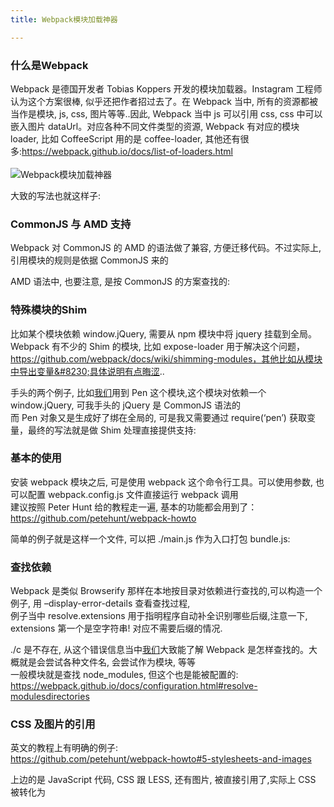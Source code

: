 ```yaml
---
title: Webpack模块加载神器

---
```


### [][1]什么是Webpack

Webpack 是德国开发者 Tobias Koppers 开发的模块加载器。Instagram 工程师认为这个方案很棒, 似乎还把作者招过去了。在 Webpack 当中, 所有的资源都被当作是模块, js, css, 图片等等..因此, Webpack 当中 js 可以引用 css, css 中可以嵌入图片 dataUrl。对应各种不同文件类型的资源, Webpack 有对应的模块 loader, 比如 CoffeeScript 用的是 coffee-loader, 其他还有很多:<a href="https://webpack.github.io/docs/list-of-loaders.html" target="_blank" rel="external">https://webpack.github.io/docs/list-of-loaders.html</a>  
<a></a>  
![Webpack模块加载神器][2]

大致的写法也就这样子:

### [][3]CommonJS 与 AMD 支持

Webpack 对 CommonJS 的 AMD 的语法做了兼容, 方便迁移代码。不过实际上, 引用模块的规则是依据 CommonJS 来的

AMD 语法中, 也要注意, 是按 CommonJS 的方案查找的:

### [][4]特殊模块的Shim

比如某个模块依赖 window.jQuery, 需要从 npm 模块中将 jquery 挂载到全局。Webpack 有不少的 Shim 的模块, 比如 expose-loader 用于解决这个问题，<a href="https://github.com/webpack/docs/wiki/shimming-modules，其他比如从模块中导出变量...具体说明有点晦涩" target="_blank" rel="external">https://github.com/webpack/docs/wiki/shimming-modules，其他比如从模块中导出变量&#8230;具体说明有点晦涩</a>..

手头的两个例子, 比如[我们](https://www.w3cdoc.com)用到 Pen 这个模块,这个模块对依赖一个 window.jQuery, 可我手头的 jQuery 是 CommonJS 语法的  
而 Pen 对象又是生成好了绑在全局的, 可是我又需要通过 require(‘pen’) 获取变量，最终的写法就是做 Shim 处理直接提供支持:

### [][5]基本的使用

安装 webpack 模块之后, 可是使用 webpack 这个命令行工具。可以使用参数, 也可以配置 webpack.config.js 文件直接运行 webpack 调用  
建议按照 Peter Hunt 给的教程走一遍, 基本的功能都会用到了：<a href="https://github.com/petehunt/webpack-howto" target="_blank" rel="external">https://github.com/petehunt/webpack-howto</a>

简单的例子就是这样一个文件, 可以把 ./main.js 作为入口打包 bundle.js:

### [][6]查找依赖

Webpack 是类似 Browserify 那样在本地按目录对依赖进行查找的,可以构造一个例子, 用 –display-error-details 查看查找过程,  
例子当中 resolve.extensions 用于指明程序自动补全识别哪些后缀,注意一下, extensions 第一个是空字符串! 对应不需要后缀的情况.

./c 是不存在, 从这个错误信息当中[我们](https://www.w3cdoc.com)大致能了解 Webpack 是怎样查找的。大概就是会尝试各种文件名, 会尝试作为模块, 等等  
一般模块就是查找 node_modules, 但这个也是能被配置的:  
<a href="https://webpack.github.io/docs/configuration.html#resolve-modulesdirectories" target="_blank" rel="external">https://webpack.github.io/docs/configuration.html#resolve-modulesdirectories</a>

### [][7]CSS 及图片的引用

英文的教程上有明确的例子:  
<a href="https://github.com/petehunt/webpack-howto#5-stylesheets-and-images" target="_blank" rel="external">https://github.com/petehunt/webpack-howto#5-stylesheets-and-images</a>

上边的是 JavaScript 代码, CSS 跟 LESS, 还有图片, 被直接引用了,实际上 CSS 被转化为

 [1]: //fed123.oss-ap-southeast-2.aliyuncs.com/2015/06/04/2015_webpack/#什么是Webpack "什么是Webpack"
 [2]: //fed123.oss-ap-southeast-2.aliyuncs.com/wp-content/uploads/2017/08/react_hot_loader.jpg
 [3]: //fed123.oss-ap-southeast-2.aliyuncs.com/2015/06/04/2015_webpack/#CommonJS-与-AMD-支持 "CommonJS 与 AMD 支持"
 [4]: //fed123.oss-ap-southeast-2.aliyuncs.com/2015/06/04/2015_webpack/#特殊模块的Shim "特殊模块的Shim"
 [5]: //fed123.oss-ap-southeast-2.aliyuncs.com/2015/06/04/2015_webpack/#基本的使用 "基本的使用"
 [6]: //fed123.oss-ap-southeast-2.aliyuncs.com/2015/06/04/2015_webpack/#查找依赖 "查找依赖"
 [7]: //fed123.oss-ap-southeast-2.aliyuncs.com/2015/06/04/2015_webpack/#CSS-及图片的引用 "CSS 及图片的引用"

